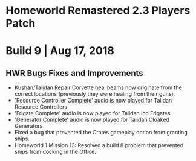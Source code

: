# Homeworld Remastered 2.3 Players Patch
# Build 9 | Aug 17, 2018

## HWR Bugs Fixes and Improvements
* Kushan/Taiidan Repair Corvette heal beams now originate from the correct locations (previously they were healing from their guns).
* 'Resource Controller Complete' audio is now played for Taiidan Resource Controllers
* 'Frigate Complete' audio is now played for Taiidan Ion Frigates
* 'Generator Complete' audio is now played for Taiidan Cloaked Generators
* Fixed a bug that prevented the Crates gameplay option from granting ships.
* Homeworld 1 Mission 13: Resolved a build 8 problem that prevented ships from docking in the Office.